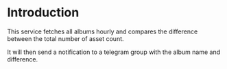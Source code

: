 # Introduction

This service fetches all albums hourly and compares the difference between the total number of asset count.

It will then send a notification to a telegram group with the album name and difference.
